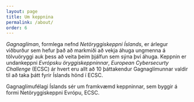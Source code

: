 ```yaml
---
layout: page
title: Um keppnina
permalink: /about/
order: 6
---
```


*Gagnaglíman*, formlega nefnd *Netöryggiskeppni Íslands*, er árlegur viðburður
sem hefur það að markmiði að vekja áhuga ungmenna á tölvuöryggi auk þess að
veita þeim þjálfun sem sýna því áhuga. Keppnin er undankeppni *Evrópsku
öryggiskeppninnar*, *European Cybersecurty Challenge* (ECSC) ár hvert eru allt að 10
þáttakendur Gagnaglímunnar valdir til að taka þátt fyrir Íslands hönd í ECSC.

Gagnaglímufélagi Íslands sér um framkvæmd keppninnar, sem byggir á formi
Netöryggiskeppni Evrópu, ECSC.


